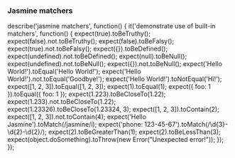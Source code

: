 ### Jasmine matchers

describe('jasmine matchers', function() {
  it('demonstrate use of built-in matchers', function() {
    expect(true).toBeTruthy();
    expect(false).not.toBeTruthy();
    expect(false).toBeFalsy();
    expect(true).not.toBeFalsy();
    expect({}).toBeDefined();
    expect(undefined).not.toBeDefined();
    expect(null).toBeNull();
    expect(undefined).not.toBeNull();
    expect({}).not.toBeNull();
    expect('Hello World!').toEqual('Hello World!');
    expect('Hello World!').not.toEqual('Goodbye!');
    expect('Hello World!').toNotEqual('Hi!');
    expect([1, 2, 3]).toEqual([1, 2, 3]);
    expect(1).toEqual(1);
    expect({ foo: 1 }).toEqual({ foo: 1 });
    expect(1.223).toBeCloseTo(1.22);
    expect(1.233).not.toBeCloseTo(1.22);
    expect(1.23326).toBeCloseTo(1.23324, 3);
    expect([1, 2, 3]).toContain(2);
    expect([1, 2, 3]).not.toContain(4);
    expect('Hello Jasmine').toMatch(/jasmine/i);
    expect('phone: 123-45-67').toMatch(/\d{3}-\d{2}-\d{2}/);
    expect(2).toBeGreaterThan(1);
    expect(2).toBeLessThan(3);
    expect(object.doSomething).toThrow(new Error("Unexpected error!"));
  });
});